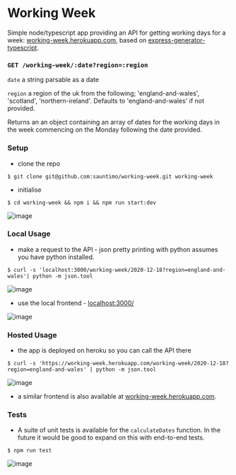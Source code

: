 # Working Week

Simple node/typescript app providing an API for getting working days for a week: [working-week.herokuapp.com](https://working-week.herokuapp.com), based on [express-generator-typescript](https://www.npmjs.com/package/express-generator-typescript).


### `GET /working-week/:date?region=:region`

`date` a string parsable as a date

`region` a region of the uk from the following; 'england-and-wales', 'scotland', 'northern-ireland'. Defaults to 'england-and-wales' if not provided.

Returns an an object containing an array of dates for the working days in the week commencing on the Monday following the date provided.


### Setup

- clone the repo

```shell
$ git clone git@github.com:sauntimo/working-week.git working-week
```

- initialise

```shell
$ cd working-week && npm i && npm run start:dev
```

![image](https://user-images.githubusercontent.com/2720466/101290916-eb115500-37fc-11eb-9d3a-1a44102b82b8.png)

### Local Usage

- make a request to the API - json pretty printing with python assumes you have python installed.
```shell
$ curl -s 'localhost:3000/working-week/2020-12-18?region=england-and-wales'| python -m json.tool
```

![image](https://user-images.githubusercontent.com/2720466/101290974-4c392880-37fd-11eb-996a-1ea92601d925.png)

- use the local frontend - [localhost:3000/](http://localhost:3000/)

![image](https://user-images.githubusercontent.com/2720466/101291035-d6818c80-37fd-11eb-9db2-f00c74974e9b.png)

### Hosted Usage

- the app is deployed on heroku so you can call the API there
```shell
$ curl -s 'https://working-week.herokuapp.com/working-week/2020-12-18?region=england-and-wales' | python -m json.tool
```

![image](https://user-images.githubusercontent.com/2720466/101291083-2ceecb00-37fe-11eb-86a2-c25edf0a08a3.png)

- a similar frontend is also available at [working-week.herokuapp.com](https://working-week.herokuapp.com).

### Tests

- A suite of unit tests is available for the `calculateDates` function. In the future it would be good to expand on this with end-to-end tests.
```shell
$ npm run test
```

![image](https://user-images.githubusercontent.com/2720466/101330382-6fe68800-386a-11eb-9edc-34110fdcfaad.png)

